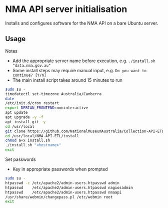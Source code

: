 # NMA API server initialisation

Installs and configures software for the NMA API on a bare Ubuntu server.  

## Usage

Notes
* Add the appropriate server name before execution, e.g. `./install.sh "data.nma.gov.au"` 
* Some install steps may require manual input, e.g. `Do you want to continue? [Y/n]`
* The main install script takes around 15 minutes to run

```sh
sudo su -
timedatectl set-timezone Australia/Canberra
date
/etc/init.d/cron restart
export DEBIAN_FRONTEND=noninteractive
apt update
apt upgrade -y -f
apt install git -y
cd /usr/local
git clone https://github.com/NationalMuseumAustralia/Collection-API-ETL.git NMA-API-ETL
cd /usr/local/NMA-API-ETL/install
chmod a+x install.sh
./install.sh "<hostname>"
exit
```

Set passwords
* Key in appropriate passwords when prompted

```sh
sudo su -
htpasswd -c /etc/apache2/admin-users.htpasswd admin
htpasswd    /etc/apache2/admin-users.htpasswd nagiosadmin
htpasswd    /etc/apache2/admin-users.htpasswd nmaapi
/usr/share/webmin/changepass.pl /etc/webmin root
exit
```
